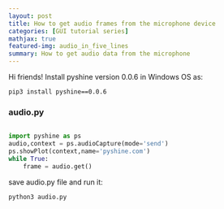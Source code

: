 ```yaml
---
layout: post
title: How to get audio frames from the microphone device
categories: [GUI tutorial series]
mathjax: true
featured-img: audio_in_five_lines
summary: How to get audio data from the microphone 
---
```

Hi friends! Install pyshine version 0.0.6 in Windows OS as:

```
pip3 install pyshine==0.0.6
```

### audio.py

```python

import pyshine as ps
audio,context = ps.audioCapture(mode='send')
ps.showPlot(context,name='pyshine.com')
while True:
	frame = audio.get()

```
save audio.py file and run it:

```
python3 audio.py
```
